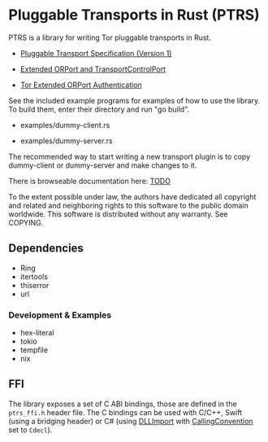 
# Pluggable Transports in Rust (PTRS)

PTRS is a library for writing Tor pluggable transports in Rust.

* [Pluggable Transport Specification (Version 1)](https://gitweb.torproject.org/torspec.git/tree/pt-spec.txt)

* [Extended ORPort and TransportControlPort](https://gitweb.torproject.org/torspec.git/tree/proposals/196-transport-control-ports.txt)

* [Tor Extended ORPort Authentication](https://gitweb.torproject.org/torspec.git/tree/proposals/217-ext-orport-auth.txt)


See the included example programs for examples of how to use the
library. To build them, enter their directory and run "go build".

* examples/dummy-client.rs

* examples/dummy-server.rs

The recommended way to start writing a new transport plugin is to copy
dummy-client or dummy-server and make changes to it.

There is browseable documentation here:
[TODO](#)

To the extent possible under law, the authors have dedicated all
copyright and related and neighboring rights to this software to the
public domain worldwide. This software is distributed without any
warranty. See COPYING.

## Dependencies

* Ring
* itertools
* thiserror
* url

### Development & Examples

* hex-literal
* tokio
* tempfile
* nix

## FFI

The library exposes a set of C ABI bindings, those are defined in the `ptrs_ffi.h`
header file. The C bindings can be used with C/C++, Swift (using a bridging
header) or C# (using
[DLLImport](https://docs.microsoft.com/en-us/dotnet/api/system.runtime.interopservices.dllimportattribute?view=netcore-2.2)
with
[CallingConvention](https://docs.microsoft.com/en-us/dotnet/api/system.runtime.interopservices.dllimportattribute.callingconvention?view=netcore-2.2)
set to `Cdecl`).
